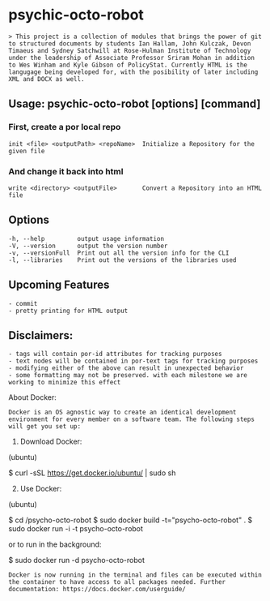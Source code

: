 psychic-octo-robot
==================

	> This project is a collection of modules that brings the power of git to structured documents by students Ian Hallam, John Kulczak, Devon Timaeus and Sydney Satchwill at Rose-Hulman Institute of Technology under the leadership of Associate Professor Sriram Mohan in addition to Wes Winham and Kyle Gibson of PolicyStat. Currently HTML is the langugage being developed for, with the posibility of later including XML and DOCX as well.

## Usage: psychic-octo-robot [options] [command]

### First, create a por local repo

    init <file> <outputPath> <repoName>  Initialize a Repository for the given file

### And change it back into html

    write <directory> <outputFile>       Convert a Repository into an HTML file

## Options

	-h, --help         output usage information
    -V, --version      output the version number
    -v, --versionFull  Print out all the version info for the CLI
    -l, --libraries    Print out the versions of the libraries used

## Upcoming Features

	- commit
	- pretty printing for HTML output

## Disclaimers:

	- tags will contain por-id attributes for tracking purposes
	- text nodes will be contained in por-text tags for tracking purposes
	- modifying either of the above can result in unexpected behavior
	- some formatting may not be preserved. with each milestone we are working to minimize this effect
	

About Docker:

	Docker is an OS agnostic way to create an identical development environment for every member on a software team. The following steps will get you set up:

1. Download Docker:

(ubuntu)

$ curl -sSL https://get.docker.io/ubuntu/ | sudo sh

2. Use Docker:

(ubuntu)

$ cd /psycho-octo-robot
$ sudo docker build -t="psycho-octo-robot" .
$ sudo docker run -i -t psycho-octo-robot

or to run in the background:

$ sudo docker run -d psycho-octo-robot

	Docker is now running in the terminal and files can be executed within the container to have access to all packages needed. Further documentation: https://docs.docker.com/userguide/
